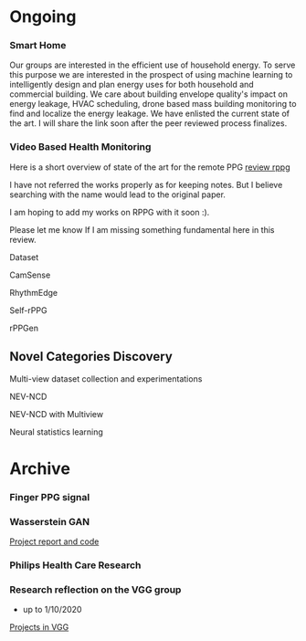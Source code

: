 # Ongoing

### Smart Home
Our groups are interested in the efficient use of household energy. To serve this purpose we are interested in the prospect of using machine learning to intelligently design and plan energy uses for both household and commercial building. We care about building envelope quality's impact on energy leakage, HVAC scheduling, drone based mass building monitoring to find and localize the energy leakage. We have enlisted the current state of the art. I will share the link soon after the peer reviewed process finalizes.


### Video Based Health Monitoring
Here is a short overview of state of the art for the remote PPG [review rppg](https://github.com/mxahan/PDFS_notes/blob/master/rppg_research_reflection.pdf)

I have not referred the works properly as for keeping notes. But I believe searching with the name would lead to the original paper.

I am hoping to add my works on RPPG with it soon :).

Please let me know If I am missing something fundamental here in this review.

Dataset

CamSense

RhythmEdge

Self-rPPG

rPPGen



## Novel Categories Discovery

Multi-view dataset collection and experimentations

NEV-NCD

NEV-NCD with Multiview

Neural statistics learning



# Archive

### Finger PPG signal

### Wasserstein GAN

[Project report and code](https://github.com/mxahan/PDFS_notes/blob/master/cycle_gan_project.pdf)

### Philips Health Care Research

### Research reflection on the VGG group

- up to 1/10/2020

[Projects in VGG](https://docs.google.com/presentation/d/1sAaE6FVr24-vFZoRV5WSFCNbEoB0HiBXyLiJ1tm0nug/edit?usp=sharing)
